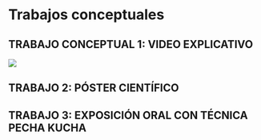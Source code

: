 # Trabajos conceptuales

## TRABAJO CONCEPTUAL 1: VIDEO EXPLICATIVO
[![](http://img.youtube.com/vi/s6nfuqMApOk/0.jpg)](http://www.youtube.com/watch?v=s6nfuqMApOk "TC 1")
## TRABAJO 2: PÓSTER CIENTÍFICO
## TRABAJO 3: EXPOSICIÓN ORAL CON TÉCNICA PECHA KUCHA
